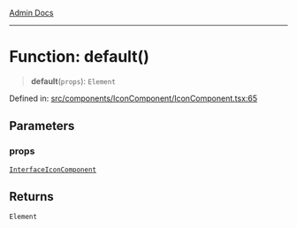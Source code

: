 [Admin Docs](/)

***

# Function: default()

> **default**(`props`): `Element`

Defined in: [src/components/IconComponent/IconComponent.tsx:65](https://github.com/PalisadoesFoundation/talawa-admin/blob/main/src/components/IconComponent/IconComponent.tsx#L65)

## Parameters

### props

[`InterfaceIconComponent`](../interfaces/InterfaceIconComponent.md)

## Returns

`Element`
